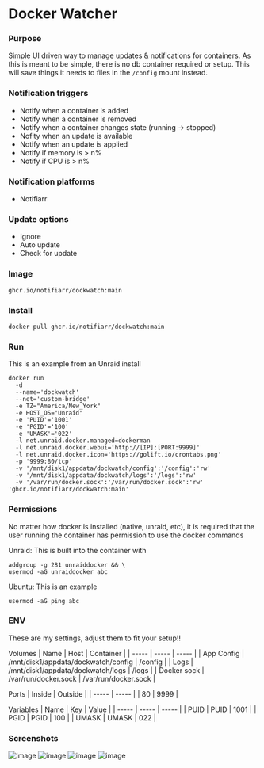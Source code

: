 # Docker Watcher

### Purpose
Simple UI driven way to manage updates & notifications for containers. As this is meant to be simple, there is no db container required or setup. This will save things it needs to files in the `/config` mount instead.

### Notification triggers
- Notify when a container is added
- Notify when a container is removed
- Notify when a container changes state (running -> stopped)
- Nofity when an update is available
- Notify when an update is applied
- Notify if memory is > n%
- Notify if CPU is > n%

### Notification platforms
- Notifiarr

### Update options
- Ignore
- Auto update
- Check for update

### Image
`ghcr.io/notifiarr/dockwatch:main`

### Install
`docker pull ghcr.io/notifiarr/dockwatch:main`

### Run
This is an example from an Unraid install

```
docker run
  -d
  --name='dockwatch'
  --net='custom-bridge'
  -e TZ="America/New_York"
  -e HOST_OS="Unraid"
  -e 'PUID'='1001'
  -e 'PGID'='100'
  -e 'UMASK'='022'
  -l net.unraid.docker.managed=dockerman
  -l net.unraid.docker.webui='http://[IP]:[PORT:9999]'
  -l net.unraid.docker.icon='https://golift.io/crontabs.png'
  -p '9999:80/tcp'
  -v '/mnt/disk1/appdata/dockwatch/config':'/config':'rw'
  -v '/mnt/disk1/appdata/dockwatch/logs':'/logs':'rw'
  -v '/var/run/docker.sock':'/var/run/docker.sock':'rw' 'ghcr.io/notifiarr/dockwatch:main'
```

### Permissions
No matter how docker is installed (native, unraid, etc), it is required that the user running the container has permission to use the docker commands

Unraid: This is built into the container with
```
addgroup -g 281 unraiddocker && \
usermod -aG unraiddocker abc
```

Ubuntu: This is an example
```
usermod -aG ping abc
```

### ENV
These are my settings, adjust them to fit your setup!!

Volumes
| Name | Host | Container |
| ----- | ----- | ----- |
| App Config | /mnt/disk1/appdata/dockwatch/config | /config |
| Logs | /mnt/disk1/appdata/dockwatch/logs | /logs |
| Docker sock | /var/run/docker.sock | /var/run/docker.sock |

Ports
| Inside | Outside |
| ----- | ----- |
| 80 | 9999 |

Variables
| Name | Key | Value |
| ----- | ----- | ----- |
| PUID | PUID | 1001 |
| PGID | PGID | 100 |
| UMASK | UMASK | 022 |

### Screenshots
![image](https://github.com/Notifiarr/dockwatch/assets/8321115/bac13748-fffd-4624-bc94-6631e054d536)
![image](https://github.com/Notifiarr/dockwatch/assets/8321115/d76842e2-d362-4e3b-9c01-168f0497e464)
![image](https://github.com/Notifiarr/dockwatch/assets/8321115/3df6c25c-5329-4289-bb92-23220ebac9be)
![image](https://github.com/Notifiarr/dockwatch/assets/8321115/271e4b7d-cc72-4d4f-ae24-a7e2f91a8141)
